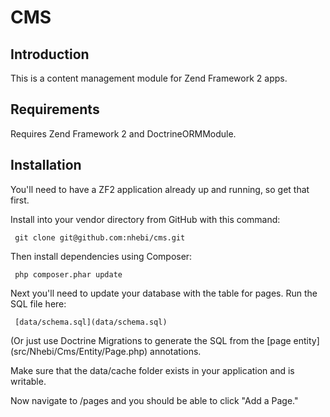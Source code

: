 CMS
===

Introduction
------------
This is a content management module for Zend Framework 2 apps.

Requirements
------------
Requires Zend Framework 2 and DoctrineORMModule.

Installation
------------
You'll need to have a ZF2 application already up and running, so get that first.

Install into your vendor directory from GitHub with this command:

     git clone git@github.com:nhebi/cms.git

Then install dependencies using Composer:

     php composer.phar update

Next you'll need to update your database with the table for pages. Run the SQL
file here:

     [data/schema.sql](data/schema.sql)

(Or just use Doctrine Migrations to generate the SQL from the [page entity]
(src/Nhebi/Cms/Entity/Page.php) annotations.

Make sure that the data/cache folder exists in your application and is writable.

Now navigate to /pages and you should be able to click "Add a Page."


